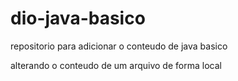 # dio-java-basico
repositorio para adicionar o conteudo de java basico

alterando o conteudo de um arquivo de forma local